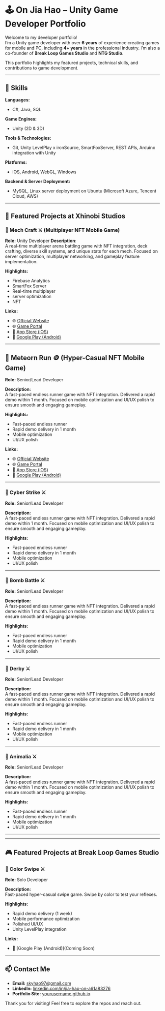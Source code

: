 # 🕹️ On Jia Hao – Unity Game Developer Portfolio

Welcome to my developer portfolio!  
I’m a Unity game developer with over **6 years** of experience creating games for mobile and PC, including **4+ years** in the professional industry. I’m also a co-founder of **Break Loop Games Studio** and **NTG Studio**.

This portfolio highlights my featured projects, technical skills, and contributions to game development.

---

## 🔧 Skills
**Languages:**  
- C#, Java, SQL

**Game Engines:**  
- Unity (2D & 3D)

**Tools & Technologies:**  
- Git, Unity LevelPlay x ironSource, SmartFoxServer, REST APIs, Arduino integration with Unity

**Platforms:**  
- iOS, Android, WebGL, Windows

**Backend & Server Deployment:**  
- MySQL, Linux server deployment on Ubuntu (Microsoft Azure, Tencent Cloud, AWS)

---

## 🚀 Featured Projects at Xhinobi Studios

  ### 🤖 Mech Craft ⚔️ (Multiplayer NFT Mobile Game)  
  
  **Role:** Unity Developer
  **Description:**  
  A real-time multiplayer arena battling game with NFT integration, deck crafting, diverse skill systems, and unique stats for each mech. Focused on server optimization, multiplayer networking, and gameplay feature implementation.
  
  **Highlights:**
  - Firebase Analytics
  - SmartFox Server
  - Real-time multiplayer
  - server optimization
  - NFT
    
  **Links:**  
  - 🌐 [Official Website](https://mechcraft.world/)  
  - 🌐 [Game Portal](https://play.mechcraft.world/home)  
  - 📱 [App Store (iOS)](https://apps.apple.com/my/app/mechcraft/id6444942677)  
  - 🤖 [Google Play (Android)](https://play.google.com/store/apps/details?id=com.Xhinobi.MechCraft&hl=en)  
  
  ---

  ## 🌠 Meteorn Run 🪙 (Hyper-Casual NFT Mobile Game)
  
  **Role:** Senior/Lead Developer
  
  **Description:**  
  A fast-paced endless runner game with NFT integration. Delivered a rapid demo within 1 month. Focused on mobile optimization and UI/UX polish to ensure smooth and engaging gameplay.
  
  **Highlights:**  
  - Fast-paced endless runner  
  - Rapid demo delivery in 1 month  
  - Mobile optimization  
  - UI/UX polish  
  
  **Links:**  
  - 🌐 [Official Website](https://meteornrun.io/)  
  - 🌐 [Game Portal](https://meteorrun.xhinobi.com/)  
  - 📱 [App Store (iOS)](https://apps.apple.com/ca/app/meteorn-run/id6479972600)  
  - 🤖 [Google Play (Android)](https://play.google.com/store/apps/details?id=com.MeteorRunDeveloper.MeteorRun)  
  
  ---

  ### 🤖 Cyber Strike ⚔️
  **Role:** Senior/Lead Developer
  
  **Description:**  
  A fast-paced endless runner game with NFT integration. Delivered a rapid demo within 1 month. Focused on mobile optimization and UI/UX polish to ensure smooth and engaging gameplay.
  
  **Highlights:**  
  - Fast-paced endless runner  
  - Rapid demo delivery in 1 month  
  - Mobile optimization  
  - UI/UX polish  
  ---
  ### 🤖 Bomb Battle ⚔️ 
  **Role:** Senior/Lead Developer
  
  **Description:**  
  A fast-paced endless runner game with NFT integration. Delivered a rapid demo within 1 month. Focused on mobile optimization and UI/UX polish to ensure smooth and engaging gameplay.
  
  **Highlights:**  
  - Fast-paced endless runner  
  - Rapid demo delivery in 1 month  
  - Mobile optimization  
  - UI/UX polish  
  ---
  
  ### 🤖 Derby ⚔️ 
  **Role:** Senior/Lead Developer
  
  **Description:**  
  A fast-paced endless runner game with NFT integration. Delivered a rapid demo within 1 month. Focused on mobile optimization and UI/UX polish to ensure smooth and engaging gameplay.
  
  **Highlights:**  
  - Fast-paced endless runner  
  - Rapid demo delivery in 1 month  
  - Mobile optimization  
  - UI/UX polish  
  ---
  
  ### 🤖 Animalia ⚔️ 
  **Role:** Senior/Lead Developer
  
  **Description:**  
  A fast-paced endless runner game with NFT integration. Delivered a rapid demo within 1 month. Focused on mobile optimization and UI/UX polish to ensure smooth and engaging gameplay.
  
  **Highlights:**  
  - Fast-paced endless runner  
  - Rapid demo delivery in 1 month  
  - Mobile optimization  
  - UI/UX polish  
  ---
---

## 🎮 Featured Projects at Break Loop Games Studio

  ### 🤖 Color Swipe ⚔️

  **Role:** Solo Developer
  
  **Description:**  
  Fast-paced hyper-casual swipe game. Swipe by color to test your reflexes.
  
  **Highlights:**  
  - Rapid demo delivery (1 week)  
  - Mobile performance optimization  
  - Polished UI/UX  
  - Unity LevelPlay integration  
  
  **Links:**  
  - 🤖 [Google Play (Android)](Coming Soon)  
  

---

## 📫 Contact Me

- **Email:** [skyhao97@gmail.com](mailto:skyhao97@gmail.com)  
- **LinkedIn:** [linkedin.com/in/jia-hao-on-a61a83276](https://www.linkedin.com/in/jia-hao-on-a61a83276)  
- **Portfolio Site:** [yourusername.github.io](https://yourusername.github.io)  

Thank you for visiting! Feel free to explore the repos and reach out.

